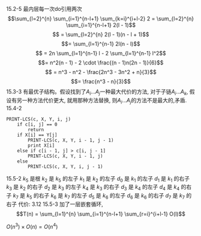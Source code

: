 15.2-5
最内层每一次do引用两次
$$\sum_{l=2}^{n} \sum_{i=1}^{n-l+1} \sum_{k=i}^{i+l-2} 2 = \sum_{l=2}^{n} \sum_{i=1}^{n-l+1} 2(l - 1)$$
$$
= \sum_{l=2}^{n} 2(l - 1)(n - l + 1)$$
$$= \sum_{l=1}^{n-1} 2l(n - l)$$
$$
= 2n \sum_{l=1}^{n-1} l - 2 \sum_{l=1}^{n-1} l^2$$
$$= n^2(n - 1) - 2 \cdot \frac{(n - 1)n(2n - 1)}{6}$$
$$
= n^3 - n^2 - \frac{2n^3 - 3n^2 + n}{3}$$
$$= \frac{n^3 - n}{3}$$
15.3-3
有最优子结构。假设找到了$A_{i}\dots A_{j}$一种最大代价的方法, 对于子链$A_{i}\dots A_{k}$, 假设有另一种方法代价更大, 就用那种方法替换, 则$A_{i}\dots A_{j}$的方法不是最大的,矛盾.
15.4-2
```
PRINT-LCS(c, X, Y, i, j)
    if c[i, j] == 0
        return
    if X[i] == Y[j]
        PRINT-LCS(c, X, Y, i - 1, j - 1)
        print X[i]
    else if c[i - 1, j] > c[i, j - 1]
        PRINT-LCS(c, X, Y, i - 1, j)
    else
        PRINT-LCS(c, X, Y, i, j - 1)
```
15.5-2
$k_{5}$ 是根 
$k_{2}$ 是 $k_{5}$ 的左子 
$k_{1}$ 是 $k_{2}$ 的左子
$d_{0}$ 是 $k_{1}$ 的左子
$d_{1}$ 是 $k_{1}$ 的右子
$k_{3}$ 是 $k_{2}$ 的右子
$d_{2}$ 是 $k_{3}$ 的左子
$k_{4}$ 是 $k_{3}$ 的右子
$d_{3}$ 是 $k_{4}$ 的左子 
$d_{4}$ 是 $k_{4}$ 的右子 
$k_{7}$ 是 $k_{5}$ 的右子 
$k_{6}$ 是 $k_{7}$ 的左子 
$d_{5}$ 是 $k_{6}$ 的左子
$d_{6}$ 是 $k_{6}$ 的右子
$d_{7}$ 是 $k_{7}$ 的右子
代价: 3.12
15.5-3
加了一层嵌套循环, 
$$T(n) = \sum_{l=1}^{n} \sum_{i=1}^{n-l+1} \sum_{r=i}^{i+l-1} O(l)$$

$O(n^3) \times O(n) = O(n^4)$